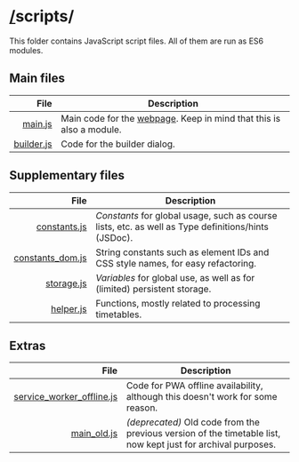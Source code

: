 # [/](/)scripts/

This folder contains JavaScript script files. All of them are run as ES6 modules.

## Main files
| File | Description |
| ---: | --- |
| [main.js](main.js) | Main code for the [webpage](/index.html). Keep in mind that this is also a module. |
| [builder.js](builder.js) | Code for the builder dialog. |

## Supplementary files
| File | Description |
| ---: | --- |
| [constants.js](constants.js) | *Constants* for global usage, such as course lists, etc. as well as Type definitions/hints (JSDoc). |
| [constants_dom.js](constants_dom.js) | String constants such as element IDs and CSS style names, for easy refactoring. |
| [storage.js](storage.js) | *Variables* for global use, as well as for (limited) persistent storage. |
| [helper.js](helper.js) | Functions, mostly related to processing timetables. |

## Extras
| File | Description |
| ---: | --- |
| [service_worker_offline.js](service_worker_offline.js) | Code for PWA offline availability, although this doesn't work for some reason. |
| [main_old.js](main_old.js) | *(deprecated)* Old code from the previous version of the timetable list, now kept just for archival purposes. |
